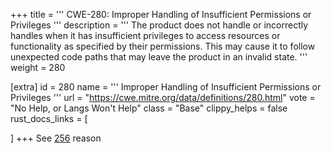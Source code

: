 +++
title = '''
CWE-280: Improper Handling of Insufficient Permissions or Privileges
'''
description	= '''
The product does not handle or incorrectly handles when it has insufficient privileges to access resources or functionality as specified by their permissions. This may cause it to follow unexpected code paths that may leave the product in an invalid state.
'''
weight = 280

[extra]
id = 280
name = '''
Improper Handling of Insufficient Permissions or Privileges
'''
url = "https://cwe.mitre.org/data/definitions/280.html"
vote = "No Help, or Langs Won't Help"
class = "Base"
clippy_helps = false
rust_docs_links = [

]
+++
See [256](rust-are-we-secure-yet/cwes/cwe-256) reason
